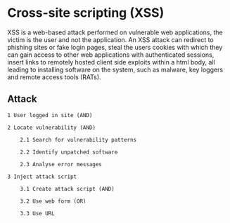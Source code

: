 # Cross-site scripting (XSS)

XSS is a web-based attack performed on vulnerable web applications, the victim is the user and not the application. An XSS attack can redirect to phishing sites or fake login pages, steal the users cookies with which they can gain access to other web applications with authenticated sessions, insert links to remotely hosted client side exploits within a html body, all leading to installing software on the system, such as malware, key loggers and remote access tools (RATs).

## Attack

    1 User logged in site (AND)

    2 Locate vulnerability (AND)

        2.1 Search for vulnerability patterns

        2.2 Identify unpatched software

        2.3 Analyse error messages

    3 Inject attack script

        3.1 Create attack script (AND)

        3.2 Use web form (OR)

        3.3 Use URL
